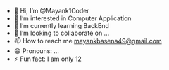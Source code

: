 - 👋 Hi, I’m @Mayank1Coder
- 👀 I’m interested in Computer Application
- 🌱 I’m currently learning BackEnd
- 💞️ I’m looking to collaborate on ...
- 📫 How to reach me mayankbasena49@gmail.com
- 😄 Pronouns: ...
- ⚡ Fun fact: I am only 12

<!---
Mayank1Coder/Mayank1Coder is a ✨ special ✨ repository because its `README.md` (this file) appears on your GitHub profile.
You can click the Preview link to take a look at your changes.
--->
